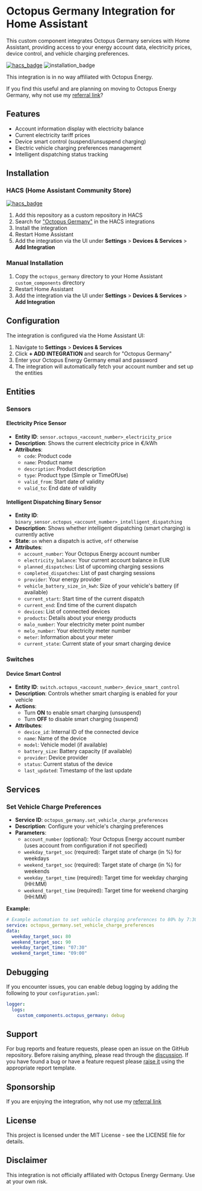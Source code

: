 # Octopus Germany Integration for Home Assistant

This custom component integrates Octopus Germany services with Home Assistant, providing access to your energy account data, electricity prices, device control, and vehicle charging preferences.


[![hacs_badge](https://img.shields.io/badge/HACS-Custom-41BDF5.svg)](https://github.com/hacs/integration)
![installation_badge](https://img.shields.io/badge/dynamic/json?color=41BDF5&logo=home-assistant&label=integration%20usage&suffix=%20installs&cacheSeconds=15600&url=https://analytics.home-assistant.io/custom_integrations.json&query=$.octopus_germany.total)

This integration is in no way affiliated with Octopus Energy.

If you find this useful and are planning on moving to Octopus Energy Germany, why not use my [referral link](https://share.octopusenergy.de/free-cat-744)?

## Features

- Account information display with electricity balance
- Current electricity tariff prices
- Device smart control (suspend/unsuspend charging)
- Electric vehicle charging preferences management
- Intelligent dispatching status tracking

## Installation

### HACS (Home Assistant Community Store)

[![hacs_badge](https://img.shields.io/badge/HACS-Default-41BDF5.svg?style=for-the-badge)](https://github.com/hacs/integration) 

1. Add this repository as a custom repository in HACS
2. Search for ["Octopus Germany"](https://my.home-assistant.io/redirect/hacs_repository/?owner=thecem&repository=octopus_germany&category=integration) in the HACS integrations
3. Install the integration
4. Restart Home Assistant
5. Add the integration via the UI under **Settings** > **Devices & Services** > **Add Integration**

### Manual Installation

1. Copy the `octopus_germany` directory to your Home Assistant `custom_components` directory
2. Restart Home Assistant
3. Add the integration via the UI under **Settings** > **Devices & Services** > **Add Integration**

## Configuration

The integration is configured via the Home Assistant UI:

1. Navigate to **Settings** > **Devices & Services**
2. Click **+ ADD INTEGRATION** and search for "Octopus Germany"
3. Enter your Octopus Energy Germany email and password
4. The integration will automatically fetch your account number and set up the entities

## Entities

### Sensors

#### Electricity Price Sensor

- **Entity ID**: `sensor.octopus_<account_number>_electricity_price`
- **Description**: Shows the current electricity price in €/kWh
- **Attributes**:
  - `code`: Product code
  - `name`: Product name
  - `description`: Product description
  - `type`: Product type (Simple or TimeOfUse)
  - `valid_from`: Start date of validity
  - `valid_to`: End date of validity

#### Intelligent Dispatching Binary Sensor

- **Entity ID**: `binary_sensor.octopus_<account_number>_intelligent_dispatching`
- **Description**: Shows whether intelligent dispatching (smart charging) is currently active
- **State**: `on` when a dispatch is active, `off` otherwise
- **Attributes**:
  - `account_number`: Your Octopus Energy account number
  - `electricity_balance`: Your current account balance in EUR
  - `planned_dispatches`: List of upcoming charging sessions
  - `completed_dispatches`: List of past charging sessions
  - `provider`: Your energy provider
  - `vehicle_battery_size_in_kwh`: Size of your vehicle's battery (if available)
  - `current_start`: Start time of the current dispatch
  - `current_end`: End time of the current dispatch
  - `devices`: List of connected devices
  - `products`: Details about your energy products
  - `malo_number`: Your electricity meter point number
  - `melo_number`: Your electricity meter number
  - `meter`: Information about your meter
  - `current_state`: Current state of your smart charging device

### Switches

#### Device Smart Control

- **Entity ID**: `switch.octopus_<account_number>_device_smart_control`
- **Description**: Controls whether smart charging is enabled for your vehicle
- **Actions**:
  - Turn **ON** to enable smart charging (unsuspend)
  - Turn **OFF** to disable smart charging (suspend)
- **Attributes**:
  - `device_id`: Internal ID of the connected device
  - `name`: Name of the device
  - `model`: Vehicle model (if available)
  - `battery_size`: Battery capacity (if available)
  - `provider`: Device provider
  - `status`: Current status of the device
  - `last_updated`: Timestamp of the last update

## Services

### Set Vehicle Charge Preferences

- **Service ID**: `octopus_germany.set_vehicle_charge_preferences`
- **Description**: Configure your vehicle's charging preferences
- **Parameters**:
  - `account_number` (optional): Your Octopus Energy account number (uses account from configuration if not specified)
  - `weekday_target_soc` (required): Target state of charge (in %) for weekdays
  - `weekend_target_soc` (required): Target state of charge (in %) for weekends
  - `weekday_target_time` (required): Target time for weekday charging (HH:MM)
  - `weekend_target_time` (required): Target time for weekend charging (HH:MM)

**Example:**

```yaml
# Example automation to set vehicle charging preferences to 80% by 7:30 AM on weekdays and 90% by 9:00 AM on weekends
service: octopus_germany.set_vehicle_charge_preferences
data:
  weekday_target_soc: 80
  weekend_target_soc: 90
  weekday_target_time: "07:30"
  weekend_target_time: "09:00"
```

## Debugging

If you encounter issues, you can enable debug logging by adding the following to your `configuration.yaml`:

```yaml
logger:
  logs:
    custom_components.octopus_germany: debug
```

## Support

For bug reports and feature requests, please open an issue on the GitHub repository.
Before raising anything, please read through the [discussion](https://thecem.github.io/octopus_germany/discussions). 
If you have found a bug or have a feature request please [raise it](https://thecem.github.io/octopus_germany/issues) using the appropriate report template.

## Sponsorship

If you are enjoying the integration, why not use my [referral link](https://share.octopusenergy.de/free-cat-744)

## License

This project is licensed under the MIT License - see the LICENSE file for details.

## Disclaimer

This integration is not officially affiliated with Octopus Energy Germany. Use at your own risk.
